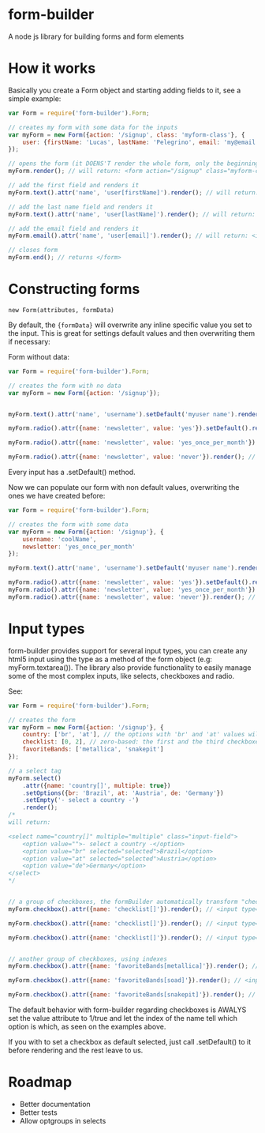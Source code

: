 form-builder
============

A node js library for building forms and form elements

How it works
============

Basically you create a Form object and starting adding fields to it, see a simple example:

```javascript
var Form = require('form-builder').Form;

// creates my form with some data for the inputs
var myForm = new Form({action: '/signup', class: 'myform-class'}, {
    user: {firstName: 'Lucas', lastName: 'Pelegrino', email: 'my@email.com'}
});

// opens the form (it DOENS'T render the whole form, only the beginning tag)
myForm.render(); // will return: <form action="/signup" class="myform-class">

// add the first field and renders it
myForm.text().attr('name', 'user[firstName]').render(); // will return: <input type="text" name="user[firstName]" value="Lucas" />

// add the last name field and renders it
myForm.text().attr('name', 'user[lastName]').render(); // will return: <input type="text" name="user[lastName]" value="Pelegrino" />

// add the email field and renders it
myForm.email().attr('name', 'user[email]').render(); // will return: <input type="email" name="user[email]" value="my@email.com" />

// closes form
myForm.end(); // returns </form>
```

Constructing forms
============
`new Form(attributes, formData)`

By default, the `{formData}` will overwrite any inline specific value you set to the input. This is great for settings default values and then overwriting them if necessary:

Form without data:

```javascript
var Form = require('form-builder').Form;

// creates the form with no data
var myForm = new Form({action: '/signup'});


myForm.text().attr('name', 'username').setDefault('myuser name').render(); // <input type="text" name="username" value="myuser name" />

myForm.radio().attr({name: 'newsletter', value: 'yes'}).setDefault().render(); // <input type="radio" name="newsletter" value="yes" checked="checked" />

myForm.radio().attr({name: 'newsletter', value: 'yes_once_per_month'}).render(); // <input type="radio" name="newsletter" value="yes_once_per_month" />

myForm.radio().attr({name: 'newsletter', value: 'never'}).render(); // <input type="radio" name="newsletter" value="never" />
```
Every input has a .setDefault() method.

Now we can populate our form with non default values, overwriting the ones we have created before:

```javascript
var Form = require('form-builder').Form;

// creates the form with some data
var myForm = new Form({action: '/signup'}, {
    username: 'coolName',
    newsletter: 'yes_once_per_month'
});

myForm.text().attr('name', 'username').setDefault('myuser name').render(); // <input type="text" name="username" value="coolName" />

myForm.radio().attr({name: 'newsletter', value: 'yes'}).setDefault().render(); // <input type="radio" name="newsletter" value="yes" />
myForm.radio().attr({name: 'newsletter', value: 'yes_once_per_month'}).render(); // <input type="radio" name="newsletter" value="yes_once_per_month" checked="checked" />
myForm.radio().attr({name: 'newsletter', value: 'never'}).render(); // <input type="radio" name="newsletter" value="never" />
```

Input types
============
form-builder provides support for several input types, you can create any html5 input using the type as a method of the form object (e.g: myForm.textarea()).
The library also provide functionality to easily manage some of the most complex inputs, like selects, checkboxes and radio.

See:

```javascript
var Form = require('form-builder').Form;

// creates the form
var myForm = new Form({action: '/signup'}, {
    country: ['br', 'at'], // the options with 'br' and 'at' values will be checked
    checklist: [0, 2], // zero-based: the first and the third checkboxes are checked
    favoriteBands: ['metallica', 'snakepit']
});

// a select tag
myForm.select()
    .attr({name: 'country[]', multiple: true})
    .setOptions({br: 'Brazil', at: 'Austria', de: 'Germany'})
    .setEmpty('- select a country -')
    .render();
/*
will return:

<select name="country[]" multiple="multiple" class="input-field">
    <option value="">- select a country -</option>
    <option value="br" selected="selected">Brazil</option>
    <option value="at" selected="selected">Austria</option>
    <option value="de">Germany</option>
</select>
*/


// a group of checkboxes, the formBuilder automatically transform "checklist[]" into "checklist[INDEX]", you  can use your own INDEX without problem, see example bellow
myForm.checkbox().attr({name: 'checklist[]'}).render(); // <input type="checkbox" value="1" name="checklist[0]" checked="checked" />

myForm.checkbox().attr({name: 'checklist[]'}).render(); // <input type="checkbox" value="1" name="checklist[1]" />

myForm.checkbox().attr({name: 'checklist[]'}).render(); // <input type="checkbox" value="1" name="checklist[2]" checked="checked" />


// another group of checkboxes, using indexes
myForm.checkbox().attr({name: 'favoriteBands[metallica]'}).render(); // <input type="checkbox" value="1" name="favoriteBands[metallica]" checked="checked" />

myForm.checkbox().attr({name: 'favoriteBands[soad]'}).render(); // <input type="checkbox" value="1" name="favoriteBands[soad]" />

myForm.checkbox().attr({name: 'favoriteBands[snakepit]'}).render(); // <input type="checkbox" value="1" name="favoriteBands[snakepit]" checked="checked" />
```

The default behavior with form-builder regarding checkboxes is AWALYS set the value attribute to 1/true and let the index of the name tell which option is which, as seen on the examples above.

If you with to set a checkbox as default selected, just call .setDefault() to it before rendering and the rest leave to us.

Roadmap
============
* Better documentation
* Better tests
* Allow optgroups in selects